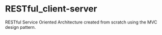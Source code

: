 RESTful_client-server
=====================

RESTful Service Oriented Architecture created from scratch using the MVC design pattern.

